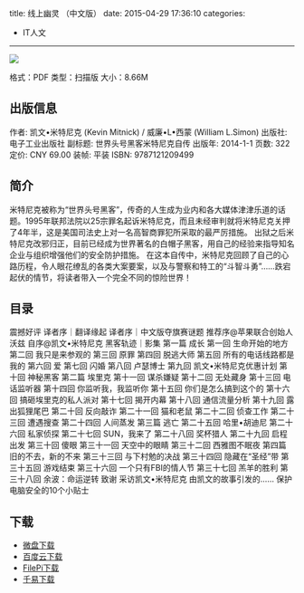 title: 线上幽灵 （中文版）
date: 2015-04-29 17:36:10
categories:
  - IT人文
---

![](http://img3.douban.com/lpic/s27273252.jpg)

格式：PDF
类型：扫描版
大小：8.66M

<!--more-->

## 出版信息 ##

作者: 凯文•米特尼克 (Kevin Mitnick) / 威廉•L•西蒙 (William L.Simon) 
出版社: 电子工业出版社
副标题: 世界头号黑客米特尼克自传
出版年: 2014-1-1
页数: 322
定价: CNY 69.00
装帧: 平装
ISBN: 9787121209499

## 简介 ##

米特尼克被称为“世界头号黑客”，传奇的人生成为业内和各大媒体津津乐道的话题。1995年联邦法院以25宗罪名起诉米特尼克，而且未经审判就将米特尼克关押了4年半，这是美国司法史上对一名高智商罪犯所采取的最严厉措施。
出狱之后米特尼克改邪归正，目前已经成为世界著名的白帽子黑客，用自己的经验来指导知名企业与组织增强他们的安全防护措施。
在这本自传中，米特尼克回顾了自己的心路历程，令人眼花缭乱的各类大案要案，以及与警察和特工的“斗智斗勇”……跌宕起伏的情节，将读者带入一个完全不同的惊险世界！

## 目录 ##

震撼好评
译者序｜翻译缘起
译者序｜中文版夺旗赛谜题
推荐序@苹果联合创始人沃兹
自序@凯文•米特尼克
黑客轨迹｜影集
第一篇 成长
第一回 生命开始的地方
第二回 我只是来参观的
第三回 原罪
第四回 脱逃大师
第五回 所有的电话线路都是我的
第六回 爱
第七回 闪婚
第八回 卢瑟博士
第九回 凯文•米特尼克优惠计划
第十回 神秘黑客
第二篇 埃里克
第十一回 谋杀嫌疑
第十二回 无处藏身
第十三回 电话监听器
第十四回 你监听我，我监听你
第十五回 你们是怎么搞到这个的
第十六回 搞砸埃里克的私人派对
第十七回 揭开内幕
第十八回 通信流量分析
第十九回 露出狐狸尾巴
第二十回 反向敲诈
第二十一回 猫和老鼠
第二十二回 侦查工作
第二十三回 遭遇搜查
第二十四回 人间蒸发
第三篇 逃亡
第二十五回 哈里•胡迪尼
第二十六回 私家侦探
第二十七回 SUN，我来了
第二十八回 奖杯猎人
第二十九回 启程出发
第三十回 傻眼
第三十一回 天空中的眼睛
第三十二回 西雅图不眠夜
第四篇 旧的不去，新的不来
第三十三回 与下村勉的决战
第三十四回 隐藏在“圣经”带
第三十五回 游戏结束
第三十六回 一个只有FBI的情人节
第三十七回 羔羊的胜利
第三十八回 余波：命运逆转
致谢
采访凯文•米特尼克
由凯文的故事引发的……
保护电脑安全的10个小贴士

## 下载 ##

* [微盘下载](http://vdisk.weibo.com/s/aADaW4YRPb2ht)
* [百度云下载](http://pan.baidu.com/s/1qW8z35q)
* [FilePi下载](http://filepi.com/i/YQ1lYam)
* [千易下载](http://1000eb.com/1ggik)
